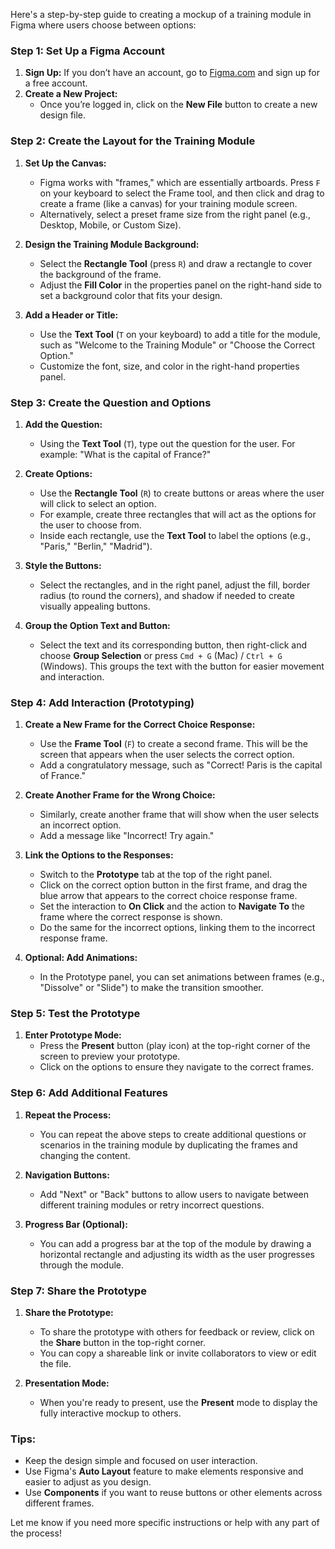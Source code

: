 Here's a step-by-step guide to creating a mockup of a training module in Figma where users choose between options:

### Step 1: Set Up a Figma Account
1. **Sign Up:** If you don’t have an account, go to [Figma.com](https://www.figma.com/) and sign up for a free account.
2. **Create a New Project:**
   - Once you’re logged in, click on the **New File** button to create a new design file.

### Step 2: Create the Layout for the Training Module
1. **Set Up the Canvas:**
   - Figma works with "frames," which are essentially artboards. Press `F` on your keyboard to select the Frame tool, and then click and drag to create a frame (like a canvas) for your training module screen.
   - Alternatively, select a preset frame size from the right panel (e.g., Desktop, Mobile, or Custom Size).

2. **Design the Training Module Background:**
   - Select the **Rectangle Tool** (press `R`) and draw a rectangle to cover the background of the frame.
   - Adjust the **Fill Color** in the properties panel on the right-hand side to set a background color that fits your design.

3. **Add a Header or Title:**
   - Use the **Text Tool** (`T` on your keyboard) to add a title for the module, such as "Welcome to the Training Module" or "Choose the Correct Option."
   - Customize the font, size, and color in the right-hand properties panel.

### Step 3: Create the Question and Options
1. **Add the Question:**
   - Using the **Text Tool** (`T`), type out the question for the user. For example: "What is the capital of France?"

2. **Create Options:**
   - Use the **Rectangle Tool** (`R`) to create buttons or areas where the user will click to select an option.
   - For example, create three rectangles that will act as the options for the user to choose from.
   - Inside each rectangle, use the **Text Tool** to label the options (e.g., "Paris," "Berlin," "Madrid").

3. **Style the Buttons:**
   - Select the rectangles, and in the right panel, adjust the fill, border radius (to round the corners), and shadow if needed to create visually appealing buttons.

4. **Group the Option Text and Button:**
   - Select the text and its corresponding button, then right-click and choose **Group Selection** or press `Cmd + G` (Mac) / `Ctrl + G` (Windows). This groups the text with the button for easier movement and interaction.

### Step 4: Add Interaction (Prototyping)
1. **Create a New Frame for the Correct Choice Response:**
   - Use the **Frame Tool** (`F`) to create a second frame. This will be the screen that appears when the user selects the correct option.
   - Add a congratulatory message, such as "Correct! Paris is the capital of France."
   
2. **Create Another Frame for the Wrong Choice:**
   - Similarly, create another frame that will show when the user selects an incorrect option.
   - Add a message like "Incorrect! Try again."

3. **Link the Options to the Responses:**
   - Switch to the **Prototype** tab at the top of the right panel.
   - Click on the correct option button in the first frame, and drag the blue arrow that appears to the correct choice response frame.
   - Set the interaction to **On Click** and the action to **Navigate To** the frame where the correct response is shown.
   - Do the same for the incorrect options, linking them to the incorrect response frame.

4. **Optional: Add Animations:**
   - In the Prototype panel, you can set animations between frames (e.g., "Dissolve" or "Slide") to make the transition smoother.

### Step 5: Test the Prototype
1. **Enter Prototype Mode:**
   - Press the **Present** button (play icon) at the top-right corner of the screen to preview your prototype.
   - Click on the options to ensure they navigate to the correct frames.

### Step 6: Add Additional Features
1. **Repeat the Process:**
   - You can repeat the above steps to create additional questions or scenarios in the training module by duplicating the frames and changing the content.

2. **Navigation Buttons:**
   - Add "Next" or "Back" buttons to allow users to navigate between different training modules or retry incorrect questions.

3. **Progress Bar (Optional):**
   - You can add a progress bar at the top of the module by drawing a horizontal rectangle and adjusting its width as the user progresses through the module.

### Step 7: Share the Prototype
1. **Share the Prototype:**
   - To share the prototype with others for feedback or review, click on the **Share** button in the top-right corner.
   - You can copy a shareable link or invite collaborators to view or edit the file.

2. **Presentation Mode:**
   - When you're ready to present, use the **Present** mode to display the fully interactive mockup to others.

### Tips:
- Keep the design simple and focused on user interaction.
- Use Figma's **Auto Layout** feature to make elements responsive and easier to adjust as you design.
- Use **Components** if you want to reuse buttons or other elements across different frames.

Let me know if you need more specific instructions or help with any part of the process!